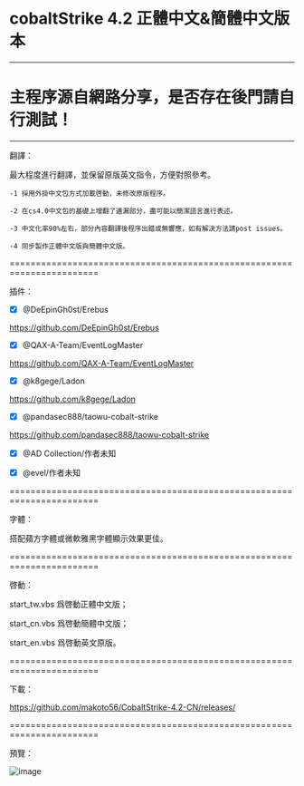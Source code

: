 # cobaltStrike 4.2 正體中文&簡體中文版本
***
# 主程序源自網路分享，是否存在後門請自行測試！
***

翻譯：

最大程度進行翻譯，並保留原版英文指令，方便對照參考。

    -1 採用外掛中文包方式加載啓動，未修改原版程序。

    -2 在cs4.0中文包的基礎上增翻了遺漏部分，盡可能以簡潔語言進行表述。

    -3 中文化率90%左右，部分內容翻譯後程序出錯或無響應，如有解決方法請post issues。

    -4 同步製作正體中文版與簡體中文版。

=======================================================================

插件：

- [x] @DeEpinGh0st/Erebus

https://github.com/DeEpinGh0st/Erebus

- [x] @QAX-A-Team/EventLogMaster

https://github.com/QAX-A-Team/EventLogMaster

- [x] @k8gege/Ladon

https://github.com/k8gege/Ladon

- [x] @pandasec888/taowu-cobalt-strike

https://github.com/pandasec888/taowu-cobalt-strike

- [x] @AD Collection/作者未知

- [x] @evel/作者未知

=======================================================================

字體：

搭配蘋方字體或微軟雅黑字體顯示效果更佳。

=======================================================================

啓動：

start_tw.vbs 爲啓動正體中文版；

start_cn.vbs 爲啓動簡體中文版；

start_en.vbs 爲啓動英文原版。

=======================================================================

下載：

https://github.com/makoto56/CobaltStrike-4.2-CN/releases/

=======================================================================

預覽：

![image](https://github.com/makoto56/CobaltStrike-4.2-CN/blob/main/cs_4.2.png)
